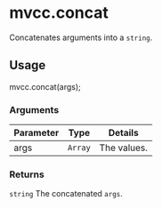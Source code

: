 # mvcc.concat

Concatenates arguments into a `string`.

## Usage

mvcc.concat(args);

### Arguments

| Parameter    | Type       | Details                            |
| ------------ | ---------- | ---------------------------------- |
| args         | `Array`    | The values.                        |

### Returns

`string` The concatenated `args`.

